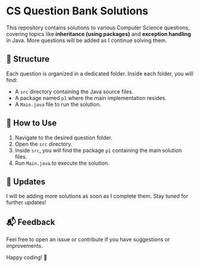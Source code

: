 # CS Question Bank Solutions

This repository contains solutions to various Computer Science questions, covering topics like **inheritance (using packages)** and **exception handling** in Java. More questions will be added as I continue solving them.

## 📂 Structure
Each question is organized in a dedicated folder. Inside each folder, you will find:
- A `src` directory containing the Java source files.
- A package named `p1` where the main implementation resides.
- A `Main.java` file to run the solution.

## 🚀 How to Use
1. Navigate to the desired question folder.
2. Open the `src` directory.
3. Inside `src`, you will find the package `p1` containing the main solution files.
4. Run `Main.java` to execute the solution.

## 🔄 Updates
I will be adding more solutions as soon as I complete them. Stay tuned for further updates!

## 📬 Feedback
Feel free to open an issue or contribute if you have suggestions or improvements.

Happy coding! 🚀

